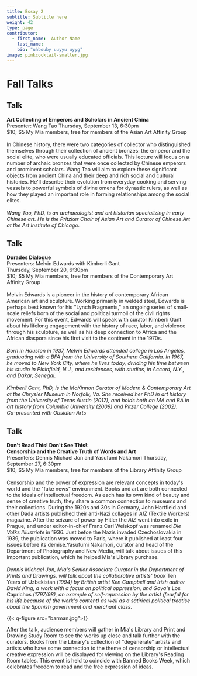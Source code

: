 ```yaml
---
title: Essay 2
subtitle: Subtitle here
weight: 42
type: page
contributor:
  - first_name:  Author Name
    last_name:
    bio: "uhbouby uuyyu uyyg"
image: pinkcocktail-smaller.jpg
---
```



# **Fall Talks**

## **Talk**

**Art Collecting of Emperors and Scholars in Ancient China**\
Presenter: Wang Tao
Thursday, September 13, 6:30pm\
$10; $5 My Mia members, free for members of the Asian Art Affinity Group\
<br>
In Chinese history, there were two categories of collector who distinguished themselves through their collection of ancient bronzes: the emperor and the social elite, who were usually educated officials. This lecture will focus on a number of archaic bronzes that were once collected by Chinese emperors and prominent scholars. Wang Tao will aim to explore these significant objects from ancient China and their deep and rich social and cultural histories. He'll describe their evolution from everyday cooking and serving vessels to powerful symbols of divine omens for dynastic rulers, as well as how they played an important role in forming relationships among the social elites.\
<br>
*Wang Tao, PhD, is an archaeologist and art historian specializing in early Chinese art. He is the Pritzker Chair of Asian Art and Curator of Chinese Art at the Art Institute of Chicago.*

## **Talk**

**Durades Dialogue**\
Presenters: Melvin Edwards with Kimberli Gant\
Thursday, September 20, 6:30pm\
$10; $5 My Mia members, free for members of the Contemporary Art Affinity Group\
<br>
Melvin Edwards is a pioneer in the history of contemporary African American art and sculpture. Working primarily in welded steel, Edwards is perhaps best known for his "Lynch Fragments," an ongoing series of small-scale reliefs born of the social and political turmoil of the civil rights movement. For this event, Edwards will speak with curator Kimberli Gant about his lifelong engagement with the history of race, labor, and violence through his sculpture, as well as his deep connection to Africa and the African diaspora since his first visit to the continent in the 1970s.\
<br>
*Born in Houston in 1937, Melvin Edwards attended college in Los Angeles, graduating with a BFA from the University of Southern California. In 1967, he moved to New York City, where he lives today, dividing his time between his studio in Plainfield, N.J., and residences, with studios, in Accord, N.Y., and Dakar, Senegal.*\
<br>
*Kimberli Gant, PhD, is the McKinnon Curator of Modern & Contemporary Art at the Chrysler Museum in Norfolk, Va. She received her PhD in art history from the University of Texas Austin (2017), and holds both an MA and BA in art history from Columbia University (2009) and Pitzer College (2002).*
<br>
*Co-presented with Obsidian Arts*


## **Talk**

**Don't Read This! Don't See This!:
<br>
Censorship and the Creative Truth of Words and Art**\
Presenters: Dennis Michael Jon and Yasufumi Nakamori
Thursday, September 27, 6:30pm\
$10; $5 My Mia members, free for members of the Library Affinity Group\
<br>
Censorship and the power of expression are relevant concepts in today's world and the "fake news" environment. Books and art are both connected to the ideals of intellectual freedom. As each has its own kind of beauty and sense of creative truth, they share a common connection to museums and their collections. During the 1920s and 30s in Germany, John Hartfield and other Dada artists published their anti-Nazi collages in *AIZ* (Textile Workers) magazine. After the seizure of power by Hitler the *AIZ* went into exile in Prague, and under editor-in-chief Franz Carl Weiskopf was renamed *Die Volks Illlustriete* in 1936. Just befoe the Nazis invaded Czechoslovakia in 1939, the publication was moved to Paris, where it published at least four issues before its demise.Yasufumi Nakamori, curator and head of the Department of Photography and New Media, will talk about issues of this important publication, which he helped Mia's Library purchase.
<br>
<br>
*Dennis Michael Jon, Mia's Senior Associate Curator in the Department of Prints and Drawings, will talk about the collaborative artists' book* Ten Years of Uzbekistan *(1994) by British artist Ken Campbell and Irish author David King, a work with a focus on political oppression, and Goya's* Los Caprichos *(1797/98), an example of self-repression by the artist (fearful for his life because of the work's content) as well as a satirical political treatise about the Spanish government and merchant class.*

{{< q-figure src="barman.jpg">}}

After the talk, audience members will gather in Mia's Library and Print and Drawing Study Room to see the works up close and talk further with the curators. Books from the Library's collection of "degenerate" artists and artists who have some connection to the theme of censorship or intellectual creative expression will be displayed for viewing on the Library's Reading Room tables. This event is held to coincide with Banned Books Week, which celebrates freedom to read and the free expression of ideas.
